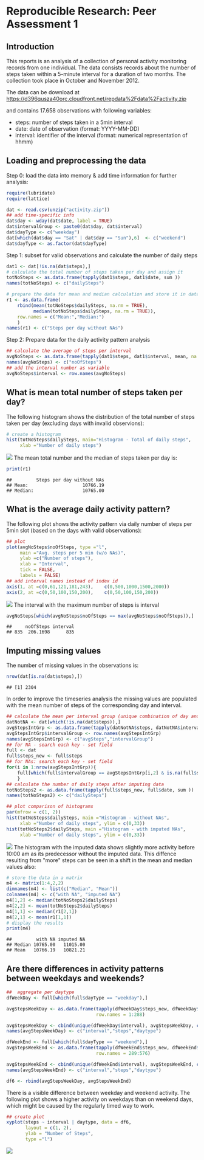 # Reproducible Research: Peer Assessment 1
## Introduction
This reports is an analysis of a collection of personal activity monitoring records from one individual. The data consists records about the number of steps taken within a 5-minute interval for a duration of two months. The collection took place in October and November 2012.  
  
The data can be download at 
https://d396qusza40orc.cloudfront.net/repdata%2Fdata%2Factivity.zip

and contains 17.658 observations with following variables:
- steps: number of steps taken in a 5min interval
- date: date of observation (format: YYYY-MM-DD)
- interval: identifier of the interval (format: numerical representation of hhmm)

## Loading and preprocessing the data
Step 0: load the data into memory & add time information for further analysis:

```r
require(lubridate)
require(lattice)
```

```r
dat <- read.csv(unzip("activity.zip"))
## add time-specific info
dat$day <- wday(dat$date, label = TRUE)
dat$intervalGroup <- paste0(dat$day, dat$interval)
dat$dayType <- c("weekday")
dat[which(dat$day == "Sat" | dat$day == "Sun"),6]  <- c("weekend")
dat$dayType <- as.factor(dat$dayType)
```
Step 1: subset for valid observations and calculate the number of daily steps

```r
dat1 <- dat[!is.na(dat$steps),]
# calculate the total number of steps taken per day and assign it 
totNoSteps <- as.data.frame(tapply(dat1$steps, dat1$date, sum ))
names(totNoSteps) <- c("dailySteps")

# prepare the data for mean and median calculation and store it in dataframe m1 for output
r1 <- as.data.frame(
    rbind(mean(totNoSteps$dailySteps, na.rm = TRUE), 
          median(totNoSteps$dailySteps, na.rm = TRUE)),
    row.names = c("Mean:","Median:")
    )
names(r1) <- c("Steps per day without NAs")
```
Step 2: Prepare data for the daily activity pattern analysis

```r
## calculate the average of steps per interval
avgNoSteps <- as.data.frame(tapply(dat1$steps, dat1$interval, mean, na.rm = TRUE))
names(avgNoSteps) <- c("noOfSteps")
## add the interval number as variable
avgNoSteps$interval <- row.names(avgNoSteps)
```
## What is mean total number of steps taken per day?
The following histogram shows the distribution of the total number of steps taken per day (excluding days with invalid observions):


```r
# create a histogram
hist(totNoSteps$dailySteps, main="Histogram - Total of daily steps", 
     xlab ="Number of daily steps") 
```

![](PA1_template_files/figure-html/unnamed-chunk-5-1.png) 
The mean total number and the median of steps taken per day is:

```r
print(r1)
```

```
##         Steps per day without NAs
## Mean:                    10766.19
## Median:                  10765.00
```
## What is the average daily activity pattern?
The following plot shows the activity pattern via daily number of steps per 5min slot (based on the days with valid observations):

```r
## plot
plot(avgNoSteps$noOfSteps, type ="l", 
     main ="Avg. steps per 5 min (w/o NAs)", 
     ylab =c("Number of steps"),
     xlab = "Interval", 
     tick = FALSE, 
     labels = FALSE)
## add interval names instead of index id
axis(1, at =c(0,61,121,181,243),    c(0,500,1000,1500,2000))
axis(2, at =c(0,50,100,150,200),    c(0,50,100,150,200))
```

![](PA1_template_files/figure-html/unnamed-chunk-7-1.png) 
The interval with the maximum number of steps is interval 

```r
avgNoSteps[which(avgNoSteps$noOfSteps == max(avgNoSteps$noOfSteps)),]
```

```
##     noOfSteps interval
## 835  206.1698      835
```
## Imputing missing values
The number of missing values in the observations is: 

```r
nrow(dat[is.na(dat$steps),]) 
```

```
## [1] 2304
```
In order to improve the timeseries analysis the missing values are populated with the mean number of steps of the corresponding day and interval.

```r
## calculate the mean per interval group (unique combination of day and interval)
datNotNA <- dat[which(!is.na(dat$steps)),]
avgStepsIntGrp <- as.data.frame(tapply(datNotNA$steps, datNotNA$intervalGroup, mean ))
avgStepsIntGrp$intervalGroup <- row.names(avgStepsIntGrp)
names(avgStepsIntGrp) <- c("avgSteps","intervalGroup")
## for NA - search each key - set field
full <- dat
full$steps_new <- full$steps
## for NAs: search each key - set field
for(i in 1:nrow(avgStepsIntGrp)){
    full[which(full$intervalGroup == avgStepsIntGrp[i,2] & is.na(full$steps_new) ), 7] <-     (avgStepsIntGrp[i,1])
    }
## calculate the number of daily steps after imputing data
totNoSteps2 <- as.data.frame(tapply(full$steps_new, full$date, sum ))
names(totNoSteps2) <- c("dailySteps")

## plot comparison of histograms
par(mfrow = c(1, 2))
hist(totNoSteps$dailySteps, main ="Histogram - without NAs", 
     xlab ="Number of daily steps", ylim = c(0,33)) 
hist(totNoSteps2$dailySteps, main ="Histogram - with imputed NAs", 
     xlab ="Number of daily steps", ylim = c(0,33))
```

![](PA1_template_files/figure-html/unnamed-chunk-10-1.png) 
The histogram with the imputed data shows slightly more activity before 10:00 am as its predecessor without the imputed data. This diffence resulting from "more" steps can be seen in a shift in the mean and median values also:

```r
# store the data in a matrix
m4 <- matrix(1:4,2,2)
dimnames(m4) <- list(c("Median", "Mean"))
colnames(m4) <- c("with NA", "imputed NA")
m4[1,2] <- median(totNoSteps2$dailySteps)
m4[2,2] <- mean(totNoSteps2$dailySteps)
m4[1,1] <- median(r1[2,1])
m4[2,1] <- mean(r1[1,1])
# display the results
print(m4)
```

```
##         with NA imputed NA
## Median 10765.00   11015.00
## Mean   10766.19   10821.21
```
## Are there differences in activity patterns between weekdays and weekends?

```r
##  aggregate per daytype
dfWeekDay <- full[which(full$dayType == "weekday"),]

avgStepsWeekDay <- as.data.frame(tapply(dfWeekDay$steps_new, dfWeekDay$interval, mean ), 
                                 row.names = 1:288)

avgStepsWeekDay <- cbind(unique(dfWeekDay$interval), avgStepsWeekDay, c("Weekday"))
names(avgStepsWeekDay) <- c("interval","steps","daytype")

dfWeekEnd <- full[which(full$dayType == "weekend"),]
avgStepsWeekEnd <- as.data.frame(tapply(dfWeekEnd$steps_new, dfWeekEnd$interval, mean ), 
                                 row.names = 289:576)

avgStepsWeekEnd <- cbind(unique(dfWeekEnd$interval), avgStepsWeekEnd, c("Weekend"))
names(avgStepsWeekEnd) <- c("interval","steps","daytype")

df6 <- rbind(avgStepsWeekDay, avgStepsWeekEnd)
```

There is a visible difference between weekday and weekend activity. The following plot shows a higher activity on weekdays than on weekend days, which might be caused by the regularly timed way to work.


```r
## create plot
xyplot(steps ~ interval | daytype, data = df6, 
       layout = c(1, 2), 
       ylab = "Number of Steps",
       type ="l")
```

![](PA1_template_files/figure-html/unnamed-chunk-13-1.png) 
